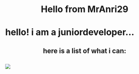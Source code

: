 <h1 align=center>Hello from MrAnri29<h1/>
hello! i am a juniordeveloper...
<h2 align=center>here is a list of what i can:<h2/>
<img src="{https://img.shields.io/badge/Node.js-339933?style=for-the-badge&logo=nodedotjs&logoColor=white}" />
